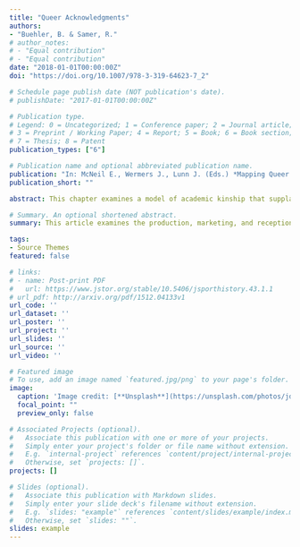 ```yaml
---
title: "Queer Acknowledgments"
authors:
- "Buehler, B. & Samer, R."
# author_notes:
# - "Equal contribution"
# - "Equal contribution"
date: "2018-01-01T00:00:00Z"
doi: "https://doi.org/10.1007/978-3-319-64623-7_2"

# Schedule page publish date (NOT publication's date).
# publishDate: "2017-01-01T00:00:00Z"

# Publication type.
# Legend: 0 = Uncategorized; 1 = Conference paper; 2 = Journal article;
# 3 = Preprint / Working Paper; 4 = Report; 5 = Book; 6 = Book section;
# 7 = Thesis; 8 = Patent
publication_types: ["6"]

# Publication name and optional abbreviated publication name.
publication: "In: McNeil E., Wermers J., Lunn J. (Eds.) *Mapping Queer Space(s) of Praxis and Pedagogy*"
publication_short: ""

abstract: This chapter examines a model of academic kinship that supplants the traditional model rooted in the idea of genealogy, thereby suggesting that to be or think queer in academic spaces requires that we rethink the way that scholars and ideas are related in the academy. Academia, including the system of advisors, dissertation committees, peer groups, and the departments to which we belong, is often conceptualized as a family tree. However, the classic tree metaphor—borrowed from heteronormative forms of kinship structures—might not be the best model for a system that is often more circular than linear, more communal than hierarchical. Buehler and Samer explore how scholars become oriented toward the ideas of others and directed by certain lines of thought. Building on Sara Ahmed’s work on queer phenomenology and Gérard Genette’s theories of paratexts, Buehler and Samer take up acknowledgments sections as archives chronicling their authors’ intellectual influences and look at the kinship structures traceable within, between, and across them. Their theorizing of queer academic genealogies is further informed by their deployment of social network analysis software, which they use to map the web of queer studies’ thank-yous, anecdotes, and in-jokes that can be found within its acknowledgments sections. In doing so, they identify academic relationships and social bonds that normally go unseen. While they focus their study in terms of sample and critical investment, their approach could be extended to demonstrate in a broader fashion the ways in which all intellectual concerns, disciplines, and methodologies take shape over time. Buehler and Samer’s analysis thus offers up a way of mapping structures and systems of knowledge, informed not by trite metaphors, but by the flexibility and dialectics of queer theory.

# Summary. An optional shortened abstract.
summary: This article examines the production, marketing, and reception of football films released during the classical Hollywood era – specifically focusing on efforts by the studio to create and market 'realistic' football action.

tags:
- Source Themes
featured: false

# links:
# - name: Post-print PDF
#   url: https://www.jstor.org/stable/10.5406/jsporthistory.43.1.1
# url_pdf: http://arxiv.org/pdf/1512.04133v1
url_code: ''
url_dataset: ''
url_poster: ''
url_project: ''
url_slides: ''
url_source: ''
url_video: ''

# Featured image
# To use, add an image named `featured.jpg/png` to your page's folder. 
image:
  caption: 'Image credit: [**Unsplash**](https://unsplash.com/photos/jdD8gXaTZsc)'
  focal_point: ""
  preview_only: false

# Associated Projects (optional).
#   Associate this publication with one or more of your projects.
#   Simply enter your project's folder or file name without extension.
#   E.g. `internal-project` references `content/project/internal-project/index.md`.
#   Otherwise, set `projects: []`.
projects: []

# Slides (optional).
#   Associate this publication with Markdown slides.
#   Simply enter your slide deck's filename without extension.
#   E.g. `slides: "example"` references `content/slides/example/index.md`.
#   Otherwise, set `slides: ""`.
slides: example
---
```


